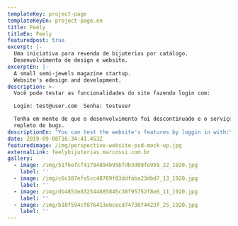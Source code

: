 ```yaml
---
templateKey: project-page
templateKeyEn: project-page.en
title: Feely
titleEn: Feely
featuredpost: true
excerpt: |-
  Uma iniciativa para revenda de bijuterias por catálogo.
  Desenvolvimento de design e website.
excerptEn: |-
  A small semi-jewels magazine startup.
  Website's edesign and development.
description: >-
  Você pode testar as funcionalidades do site fazendo login com:

  Login: test@user.com  Senha: testuser

  Tenha em mente de que o desenvolvimento foi descontinuado e o serviço está
  repleto de bugs.
descriptionEn: "You can test the website's features by loggin in with:\r\nLogin: test@user.com  Password: testuser"
date: 2019-09-08T16:34:41.453Z
featuredimage: /img/perspective-website-psd-mock-up.jpg
externalLink: feelybijuterias.marcossi.com.br
gallery:
  - image: /img/51f6efcf41794894b95bfdb3d09fe959_22_1920.jpg
    label: ''
  - image: /img/c6c387efa5cc48709f03ddfaba23dbd7_13_1920.jpg
    label: ''
  - image: /img/db4853e832544885845c38f95752f8e6_11_1920.jpg
    label: ''
  - image: /img/b10f594cf876413ebcecd74738f4423f_25_1920.jpg
    label: ''
---
```


